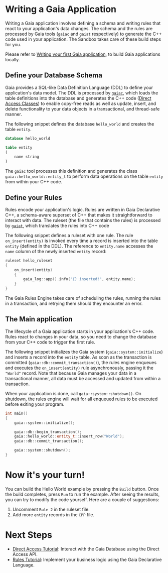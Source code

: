 # Writing a Gaia Application

Writing a Gaia application involves defining a schema and writing rules that react to your application's data changes.
The schema and the rules are processed by Gaia tools (`gaiac` and `gaiat` respectively) to generate the C++ code used in
your application. The Sandbox takes care of these build steps for you.

Please refer to
[Writing your first Gaia application](https://gaia-platform.github.io/gaia-platform-docs.io/articles/tutorials/writing-first-gaia-application.html),
to build Gaia applications locally.

## Define your Database Schema

Gaia provides a SQL-like Data Definition Language (DDL) to define your application's data model. The DDL is processed by
[`gaiac`](https://gaia-platform.github.io/gaia-platform-docs.io/articles/tools/tool-gaiac.html), which loads the table
definitions into the database and generates the C++ code
([Direct Access Classes](https://gaia-platform.github.io/gaia-platform-docs.io/articles/apps-direct-access.html))
to enable copy-free reads as well as update, insert, and delete functionality to your data objects in a transactional,
and thread-safe manner.

The following snippet defines the database `hello_world` and creates the table `entity`.
```sql
database hello_world

table entity
(
    name string
)
```

The `gaiac` tool processes this definition and generates the class `gaia::hello_world::entity_t` to perform data
operations on the table `entity` from within your C++ code.

## Define your Rules

Rules encode your application's logic. Rules are written in Gaia Declarative C++, a schema-aware superset of C++ that
makes it straightforward to interact with data. The ruleset (the file that contains the rules) is processed
by [`gaiat`](https://gaia-platform.github.io/gaia-platform-docs.io/articles/tools/tool-gaiat.html), which translates the
rules into C++ code

The following snippet defines a ruleset with one rule. The rule `on_insert(entity)` is invoked every time a record is
inserted into the table `entity` (defined in the DDL). The reference to `entity.name` accesses the `name` column of the
newly inserted  `entity` record:
```cpp
ruleset hello_ruleset
{
    on_insert(entity)
    {
        gaia_log::app().info("{} inserted!", entity.name);
    }
}
```

The Gaia Rules Engine takes care of scheduling the rules, running the rules in a transaction, and retrying them should
they encounter an error.

## The Main application

The lifecycle of a Gaia application starts in your application's C++ code. Rules react to changes in your data, so you
need to change the database from your C++ code to trigger the first rule.

The following snippet initializes the Gaia system (`gaia::system::initialize`) and inserts a record into the `entity`
table. As soon as the transaction is committed (`gaia::db::commit_transaction()`), the rules engine enqueues and executes
the `on_insert(entity)` rule asynchronously, passing it the `"World"` record. Note that because Gaia manages your data
in a transactional manner, all data must be accessed and updated from within a transaction.

When your application is done, call `gaia::system::shutdown()`. On shutdown, the rules engine will wait for all enqueued
rules to be executed before exiting your program.
```cpp
int main()
{
    gaia::system::initialize();

    gaia::db::begin_transaction();
    gaia::hello_world::entity_t::insert_row("World");
    gaia::db::commit_transaction();

    gaia::system::shutdown();
}
```

# Now it's your turn!

You can build the Hello World example by pressing the `Build` button. Once the build completes, press `Run` to
run the example. After seeing the results, you can try to modify the code yourself. Here are a
couple of suggestions:

1. Uncomment `Rule 2` in the ruleset file.
2. Add more `entity` records in the `CPP` file.

# Next Steps
- <a href="https://sandbox.gaiaplatform.io/?scenario=direct_access" target="_parent">Direct Access Tutorial</a>: Interact with the Gaia
  Database using the Direct Access API.
- <a href="https://sandbox.gaiaplatform.io/?scenario=rules" target="_parent">Rules Tutorial</a>: Implement your business logic using the
  Gaia Declarative Language.

